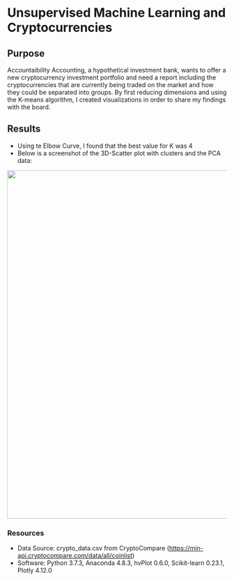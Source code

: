# Unsupervised Machine Learning and Cryptocurrencies

## Purpose
Accountaibility Accounting, a hypothetical investment bank, wants to offer a new cryptocurrency investment portfolio and need a report including the cryptocurrencies that are currently being traded on the market and how they could be separated into groups. By first reducing dimensions and using the K-means algorithm, I created visualizations in order to share my findings with the board.

## Results
- Using te Elbow Curve, I found that the best value for K was 4
- Below is a screenshot of the 3D-Scatter plot with clusters and the PCA data:

<img src='https://github.com/npantfoerder/cryptocurrencies/blob/master/kmeans_clusters.png' width=800>

### Resources
- Data Source: crypto_data.csv from CryptoCompare (https://min-api.cryptocompare.com/data/all/coinlist)
- Software: Python 3.7.3, Anaconda 4.8.3, hvPlot 0.6.0, Scikit-learn 0.23.1, Plotly 4.12.0
